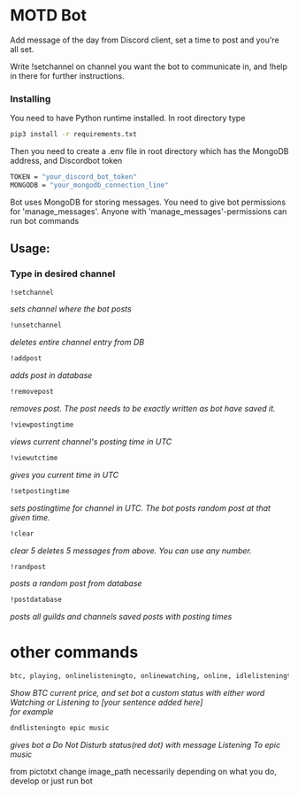 # MOTD Bot

Add message of the day from Discord client, set a time to post and you're all set.

Write !setchannel on channel you want the bot to communicate in, and !help in there for further instructions.

### Installing

You need to have Python runtime installed.
In root directory type 
```sh
pip3 install -r requirements.txt
```

Then you need to create a .env file in root directory which has the MongoDB address, and Discordbot token 
```sh
TOKEN = "your_discord_bot_token"
MONGODB = "your_mongodb_connection_line"
```


Bot uses MongoDB for storing messages.
You need to give bot permissions for 'manage_messages'. Anyone with 'manage_messages'-permissions can run bot commands



## Usage:

### Type in desired channel  
  


```sh
!setchannel
```
_sets channel where the bot posts_

```sh
!unsetchannel
```
_deletes entire channel entry from DB_

```sh
!addpost
```
_adds post in database_

```sh
!removepost
```
_removes post. The post needs to be exactly written as bot have saved it._

```sh
!viewpostingtime
```
_views current channel's posting time in UTC_

```sh
!viewutctime
```
_gives you current time in UTC_

```sh
!setpostingtime
```
_sets postingtime for channel in UTC. The bot posts random post at that given time._

```sh
!clear
```
_clear 5 deletes 5 messages from above. You can use any number._

```sh
!randpost
```
_posts a random post from database_

```sh
!postdatabase
```
_posts all guilds and channels saved posts with posting times_


# other commands
```sh
btc, playing, onlinelisteningto, onlinewatching, online, idlelisteningto, idlewatching, idle, dndlisteningto, dndwatching, dnd
```
_Show BTC current price, and set bot a custom status with either word Watching or Listening to [your sentence added here]  
for example_

```sh
dndlisteningto epic music
```
_gives bot a Do Not Disturb status(red dot) with message Listening To epic music_


from pictotxt change image_path necessarily depending on what you do, develop or just run bot
